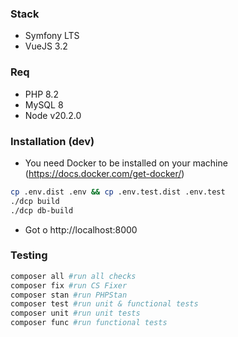 ### Stack
 - Symfony LTS
 - VueJS 3.2
### Req
 - PHP 8.2
 - MySQL 8
 - Node v20.2.0
### Installation (dev)
 - You need Docker to be installed on your machine (https://docs.docker.com/get-docker/) 
```bash
cp .env.dist .env && cp .env.test.dist .env.test
./dcp build
./dcp db-build
```
 - Got o http://localhost:8000
### Testing
```bash
composer all #run all checks
composer fix #run CS Fixer
composer stan #run PHPStan
composer test #run unit & functional tests
composer unit #run unit tests
composer func #run functional tests
```

